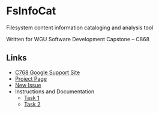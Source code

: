 # FsInfoCat

Filesystem content information cataloging and analysis tool

Written for WGU Software Development Capstone – C868

## Links

- [C768 Google Support Site](https://sites.google.com/wgu.edu/c768-techcomm-version2/home)
- [Project Page](https://github.com/lerwine/FsInfoCat/projects/1)
- [New Issue](https://github.com/lerwine/FsInfoCat/issues/new)
- Instructions and Documentation
  - [Task 1](https://github.com/lerwine/FsInfoCat/blob/main/WGU/Task1)
  - [Task 2](https://github.com/lerwine/FsInfoCat/blob/main/WGU/Task2)
